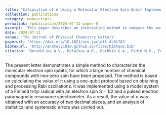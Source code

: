 ```yaml
---
title: "Calculation of π Using a Molecular Electron Spin Qubit Implemented by Pulsed Electron Paramagnetic Resonance"
collection: publications
category: manuscripts
permalink: /publication/2024-07-31-paper-6
excerpt: 'This paper describes an interesting method to compare the performance of different mocelular electron spin qubits'
date: 2024-07-31
venue: 'The Journal of Physical Chemistry Letters'
paperurl: 'https://doi.org/10.1021/acs.jpclett.4c01782'
bibtexurl: 'http://anatoly1010.github.io/files/bibtex6.bib'
citation: 'Borodulina A.V., Melnikov A.R., Bochkin G.A., Fedin M.V., Fel’dman, E.B., Veber S.L. &quot;Calculation of π Using a Molecular Electron Spin Qubit Implemented by Pulsed Electron Paramagnetic Resonance.&quot; <i>J. Phys. Chem. Lett.</i> 2024. 15(31). P. 8026-8031.'
---
```

The present letter demonstrates a simple method to characterize the molecular electron spin qubits, for which a large number of chemical compounds with non-zero spin have been proposed. The method is based on calculating the value of π using a one-qubit protocol based on obtaining and processing Rabi oscillations. It was implemented using a model system of a Finland trityl radical with an electron spin S = 1/2 and a pulsed electron paramagnetic resonance spectrometer. As a result, the value of π was obtained with an accuracy of two decimal places, and an analysis of statistical and systematic errors was carried out.